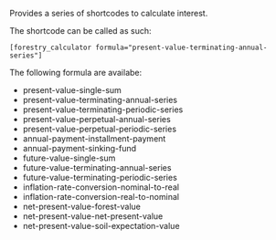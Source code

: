 Provides a series of shortcodes to calculate interest.

The shortcode can be called as such:

`[forestry_calculator formula="present-value-terminating-annual-series"]`

The following formula are availabe:

* present-value-single-sum
* present-value-terminating-annual-series
* present-value-terminating-periodic-series
* present-value-perpetual-annual-series
* present-value-perpetual-periodic-series
* annual-payment-installment-payment
* annual-payment-sinking-fund
* future-value-single-sum
* future-value-terminating-annual-series
* future-value-terminating-periodic-series
* inflation-rate-conversion-nominal-to-real
* inflation-rate-conversion-real-to-nominal
* net-present-value-forest-value
* net-present-value-net-present-value
* net-present-value-soil-expectation-value

